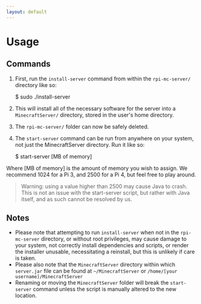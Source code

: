 ```yaml
---
layout: default
---
```


# Usage

## Commands

1. First, run the `install-server` command from within the `rpi-mc-server/` directory like so:

    $ sudo ./install-server

2. This will install all of the necessary software for the server into a `MinecraftServer/` directory, stored in the user's home directory.

3. The `rpi-mc-server/` folder can now be safely deleted.

4. The `start-server` command can be run from anywhere on your system, not just the MinecraftServer directory. Run it like so:

    $ start-server [MB of memory]

Where [MB of memory] is the amount of memory you wish to assign. We recommend 1024 for a Pi 3, and 2500 for a Pi 4, but feel free to play around.

> Warning: using a value higher than 2500 may cause Java to crash. This is not an issue with the start-server script, but rather with Java itself, and as such cannot be resolved by us.

## Notes

-   Please note that attempting to run `install-server` when not in the `rpi-mc-server` directory, or without root privileges, may cause damage to your system, not correctly install dependencies and scripts, or render the installer unusable, necessitating a reinstall, but this is unlikely if care is taken.
-   Please also note that the `MinecraftServer` directory within which `server.jar` file can be found at `~/MinecraftServer` or `/home/[your username]/MinecraftServer`
-   Renaming or moving the `MinecraftServer` folder will break the `start-server` command unless the script is manually altered to the new location.

